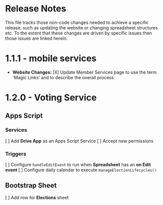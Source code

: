 # Release Notes
This file tracks those non-code changes needed to achieve a specific release, such as updating the website or changing spreadsheet structures etc. 
To the extent that these changes are driven by specific issues then those issues are linked herein.

# 1.1.1 - mobile services
* **Website Changes:**
  [X] Update Member Services page to use the term 'Magic Links' and to describe the overall process

# 1.2.0 - Voting Service
## Apps Script
### Services
  [ ] Add **Drive App** as an Apps Script Service
  [ ] Accept new permissions
### Triggers
  [ ] Configure `handleEditEvent` to run when **Spreadsheet** has an **on Edit event**
  [ ] Configure daily calendar to execute `manageElectionLifecycles()`
## Bootstrap Sheet
  [ ] Add row for **Elections** sheet
